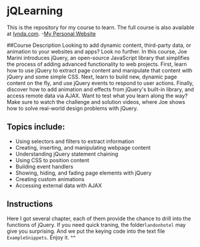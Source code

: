 # jQLearning
This is the repository for my course to learn.
The full course is also available at [lynda.com](http://lynda.com).
-[My Personal Website](http://jacobjiang.com)

##Course Description
Looking to add dynamic content, third-party data, or animation to your websites and apps? Look no further. In this course, Joe Marini introduces jQuery, an open-source JavaScript library that simplifies the process of adding advanced functionality to web projects. First, learn how to use jQuery to extract page content and manipulate that content with jQuery and some simple CSS. Next, learn to build new, dynamic page content on the fly, and use jQuery events to respond to user actions. Finally, discover how to add animation and effects from jQuery's built-in library, and access remote data via AJAX. Want to test what you learn along the way? Make sure to watch the challenge and solution videos, where Joe shows how to solve real-world design problems with jQuery.

## Topics include:
- Using selectors and filters to extract information
- Creating, inserting, and manipulating webpage content
- Understanding jQuery statement chaining
- Using CSS to position content
- Building event handlers
- Showing, hiding, and fading page elements with jQuery
- Creating custom animations
- Accessing external data with AJAX

## Instructions
Here I got several chapter, each of them provide the chance to drill into the functions of jQuery.
If you need quick traning, the folder`landonhotel` may give you surprising.
And we put the keying code into the text file `ExampleSnippets`.
Enjoy it. ^^
